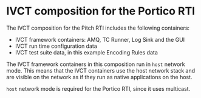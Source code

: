 # IVCT composition for the Portico RTI

The IVCT composition for the Pitch RTI includes the following containers:

- IVCT framework containers: AMQ, TC Runner, Log Sink and the GUI
- IVCT run time configuration data
- IVCT test suite data, in this example Encoding Rules data

The IVCT framework containers in this composition run in `host` network mode. This means that the IVCT containers use the host network stack and are visible on the network as if they run as native applications on the host.

`host` network mode is required for the Portico RTI, since it uses multicast.

